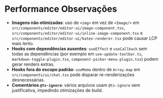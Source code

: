 # Performance Observações

- **Imagens não otimizadas**: uso de `<img>` em vez de `<Image/>` em `src/components/editor/editor-ui/image-component.tsx`, `src/components/editor/editor-ui/inline-image-component.tsx` e `src/components/editor/editor-ui/katex-renderer.tsx` pode causar LCP mais lento.
- **Hooks com dependências ausentes**: `useEffect` e `useCallback` sem todas as dependências (por exemplo em `use-update-toolbar.ts`, `markdown-toggle-plugin.tsx`, `component-picker-menu-plugin.tsx`) podem gerar renders extras.
- **Hooks fora do escopo padrão**: `useMemo` dentro de `Array.map` em `src/components/ui/chat.tsx` pode disparar re-renderizações desnecessárias.
- **Comentários `@ts-ignore`**: vários arquivos usam `@ts-ignore` sem justificativa, impedindo otimizações de build.
